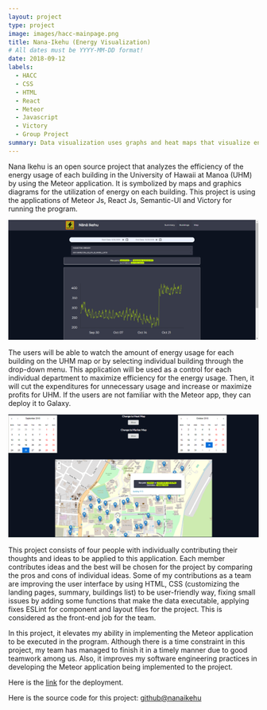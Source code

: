 ```yaml
---
layout: project
type: project
image: images/hacc-mainpage.png
title: Nana-Ikehu (Energy Visualization)
# All dates must be YYYY-MM-DD format!
date: 2018-09-12
labels:
  - HACC
  - CSS
  - HTML
  - React
  - Meteor
  - Javascript
  - Victory
  - Group Project
summary: Data visualization uses graphs and heat maps that visualize energy use throughout the University of Hawaii's buildings in Manoa.
---
```


Nana Ikehu is an open source project that analyzes the efficiency of the energy usage of each building in the University of Hawaii at Manoa (UHM) by using the Meteor application. It is symbolized by maps and graphics diagrams for the utilization of energy on each building. This project is using the applications of Meteor Js, React Js, Semantic-UI and Victory for running the program. 

<img class="ui fluid image" src="../images/hacc-building.PNG">

The users will be able to watch the amount of energy usage for each building on the UHM map or by selecting individual building through the drop-down menu. This application will be used as a control for each individual department to maximize efficiency for the energy usage. Then, it will cut the expenditures for unnecessary usage and increase or maximize profits for UHM. If the users are not familiar with the Meteor app, they can deploy it to Galaxy. 

<img class="ui massive right floated rounded image" src="../images/hacc-map.PNG">

This project consists of four people with individually contributing their thoughts and ideas to be applied to this application. Each member contributes ideas and the best will be chosen for the project by comparing the pros and cons of individual ideas. Some of my contributions as a team are improving the user interface by using HTML, CSS (customizing the landing pages, summary, buildings list) to be user-friendly way, fixing small issues by adding some functions that make the data executable, applying fixes ESLint for component and layout files for the project.  This is considered as the front-end job for the team. 

In this project, it elevates my ability in implementing the Meteor application to be executed in the program. Although there is a time constraint in this project, my team has managed to finish it in a timely manner due to good teamwork among us. Also, it improves my software engineering practices in developing the Meteor application being implemented to the project. 

Here is the [link](http://nanaikehu1.meteorapp.com/#/) for the deployment.


Here is the source code for this project: [github@nanaikehu](https://github.com/nanaikehu/Nana-Ikehu)
